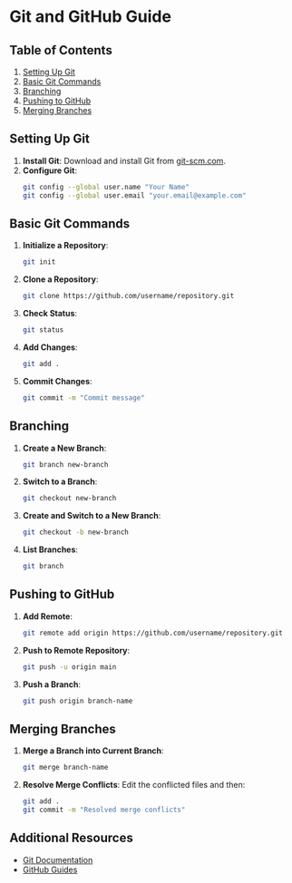 # Git and GitHub Guide

## Table of Contents

1. [Setting Up Git](#setting-up-git)
2. [Basic Git Commands](#basic-git-commands)
3. [Branching](#branching)
4. [Pushing to GitHub](#pushing-to-github)
5. [Merging Branches](#merging-branches)

## Setting Up Git

1. **Install Git**: Download and install Git from [git-scm.com](https://git-scm.com/).
2. **Configure Git**:
   ```sh
   git config --global user.name "Your Name"
   git config --global user.email "your.email@example.com"
   ```

## Basic Git Commands

1. **Initialize a Repository**:
   ```sh
   git init
   ```
2. **Clone a Repository**:
   ```sh
   git clone https://github.com/username/repository.git
   ```
3. **Check Status**:
   ```sh
   git status
   ```
4. **Add Changes**:
   ```sh
   git add .
   ```
5. **Commit Changes**:
   ```sh
   git commit -m "Commit message"
   ```

## Branching

1. **Create a New Branch**:
   ```sh
   git branch new-branch
   ```
2. **Switch to a Branch**:
   ```sh
   git checkout new-branch
   ```
3. **Create and Switch to a New Branch**:
   ```sh
   git checkout -b new-branch
   ```
4. **List Branches**:
   ```sh
   git branch
   ```

## Pushing to GitHub

1. **Add Remote**:
   ```sh
   git remote add origin https://github.com/username/repository.git
   ```
2. **Push to Remote Repository**:
   ```sh
   git push -u origin main
   ```
3. **Push a Branch**:
   ```sh
   git push origin branch-name
   ```

## Merging Branches

1. **Merge a Branch into Current Branch**:
   ```sh
   git merge branch-name
   ```
2. **Resolve Merge Conflicts**: Edit the conflicted files and then:
   ```sh
   git add .
   git commit -m "Resolved merge conflicts"
   ```

## Additional Resources

- [Git Documentation](https://git-scm.com/doc)
- [GitHub Guides](https://guides.github.com/)
